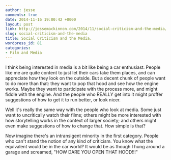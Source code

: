 ```yaml
---
author: jesse
comments: true
date: 2014-11-16 19:00:42 +0000
layout: post
link: http://jessemackinnon.com/2014/11/social-criticism-and-the-media/
slug: social-criticism-and-the-media
title: Social Criticism and the Media.
wordpress_id: 81
categories:
- Film and Media
---
```


I think being interested in media is a bit like being a car enthusiast. People like me are quite content to just let their cars take them places, and can appreciate how they look on the outside. But a decent chunk of people want to do more than that: they want to pop that hood and see how the engine works. Maybe they want to participate with the process more, and might fiddle with the engine. And the people who REALLY get into it might proffer suggestions of how to get it to run better, or look nicer.

Well it's really the same way with the people who look at media. Some just want to uncritically watch their films; others might be more interested with how storytelling works in the context of larger society; and others might even make suggestions of how to change that. How simple is that?

Now imagine there's an intransigent minority in the first category. People who can't stand the notion of any kind of criticism. You know what the equivalent would be in the car world? It would be as though I hung around a garage and screamed, "HOW DARE YOU OPEN THAT HOOD!!!"
